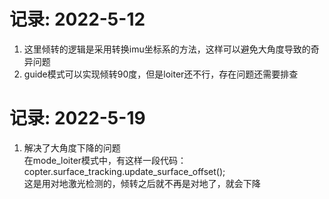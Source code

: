 # 记录: 2022-5-12 
1. 这里倾转的逻辑是采用转换imu坐标系的方法，这样可以避免大角度导致的奇异问题        
2. guide模式可以实现倾转90度，但是loiter还不行，存在问题还需要排查      


# 记录: 2022-5-19
1. 解决了大角度下降的问题       
    在mode_loiter模式中，有这样一段代码： copter.surface_tracking.update_surface_offset();      
    这是用对地激光检测的，倾转之后就不再是对地了，就会下降

